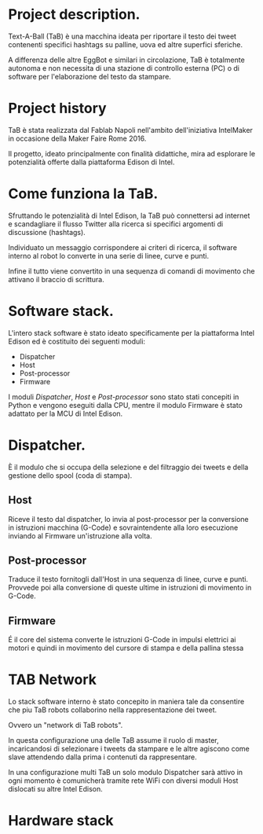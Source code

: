 # Project description.
Text-A-Ball (TaB) è una macchina ideata per riportare il testo dei tweet contenenti  specifici hashtags su palline, uova ed altre superfici sferiche.

A differenza delle altre EggBot e similari in circolazione, TaB è totalmente autonoma e non necessita di una stazione di controllo esterna (PC) o di software per l'elaborazione del testo da stampare.

# Project history
TaB è stata realizzata dal Fablab Napoli nell'ambito dell'iniziativa IntelMaker in occasione della Maker Faire Rome 2016.

Il progetto, ideato principalmente con finalità didattiche, mira ad esplorare le potenzialità offerte dalla piattaforma Edison di Intel.

# Come funziona la TaB.
Sfruttando le potenzialità di Intel Edison, la TaB può connettersi ad internet e scandagliare il flusso Twitter alla ricerca si specifici argomenti di discussione (hashtags).

Individuato un messaggio corrispondere ai criteri di ricerca, il software interno al robot lo converte in una serie di linee, curve e punti.

Infine il tutto viene convertito in una sequenza di comandi di movimento che attivano il braccio di scrittura.

# Software stack.
L'intero stack software è stato ideato specificamente per la piattaforma Intel Edison ed è costituito dei seguenti moduli:

* Dispatcher
* Host
* Post-processor
* Firmware

I moduli *Dispatcher*, *Host* e *Post-processor* sono stato stati concepiti in Python e vengono eseguiti dalla CPU,  mentre il modulo Firmware è stato adattato per la MCU di Intel Edison.


# Dispatcher.
È il modulo che si occupa della selezione e del filtraggio dei tweets e della gestione dello spool (coda di stampa). 

## Host
Riceve il testo dal dispatcher, lo invia al post-processor per la conversione in istruzioni macchina (G-Code) e sovraintendente alla loro esecuzione inviando al Firmware un'istruzione alla volta.

## Post-processor
Traduce il testo fornitogli dall'Host in una sequenza di linee, curve e punti. Provvede poi alla conversione di queste ultime in istruzioni di movimento in G-Code.

## Firmware
É il core del sistema converte le istruzioni G-Code in impulsi elettrici ai motori e quindi in movimento del cursore di stampa e della pallina stessa

# TAB Network
Lo stack software interno è stato concepito in maniera tale da consentire che piu TaB robots collaborino nella rappresentazione dei tweet.

Ovvero un "network di TaB robots".

In questa configurazione una delle TaB assume il ruolo di master,  incaricandosi di selezionare i tweets da stampare e le altre agiscono come slave attendendo dalla prima i contenuti da rappresentare.

In una configurazione multi TaB un solo modulo Dispatcher sarà attivo in ogni momento è comunicherà tramite rete WiFi con diversi moduli Host dislocati su altre Intel Edison.

# Hardware stack

